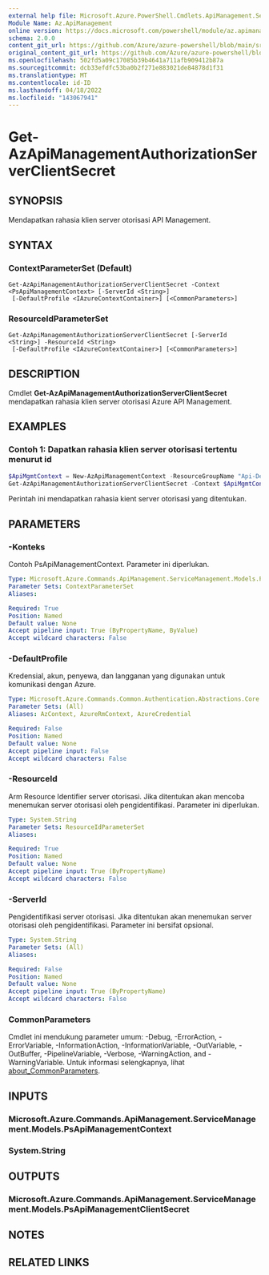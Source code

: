 ```yaml
---
external help file: Microsoft.Azure.PowerShell.Cmdlets.ApiManagement.ServiceManagement.dll-Help.xml
Module Name: Az.ApiManagement
online version: https://docs.microsoft.com/powershell/module/az.apimanagement/get-azapimanagementauthorizationserverclientsecret
schema: 2.0.0
content_git_url: https://github.com/Azure/azure-powershell/blob/main/src/ApiManagement/ApiManagement/help/Get-AzApiManagementAuthorizationServerClientSecret.md
original_content_git_url: https://github.com/Azure/azure-powershell/blob/main/src/ApiManagement/ApiManagement/help/Get-AzApiManagementAuthorizationServerClientSecret.md
ms.openlocfilehash: 502fd5a09c17085b39b4641a711afb909412b87a
ms.sourcegitcommit: dcb33efdfc53ba0b2f271e883021de84878d1f31
ms.translationtype: MT
ms.contentlocale: id-ID
ms.lasthandoff: 04/18/2022
ms.locfileid: "143067941"
---
```

# Get-AzApiManagementAuthorizationServerClientSecret

## SYNOPSIS
Mendapatkan rahasia klien server otorisasi API Management.

## SYNTAX

### ContextParameterSet (Default)
```
Get-AzApiManagementAuthorizationServerClientSecret -Context <PsApiManagementContext> [-ServerId <String>]
 [-DefaultProfile <IAzureContextContainer>] [<CommonParameters>]
```

### ResourceIdParameterSet
```
Get-AzApiManagementAuthorizationServerClientSecret [-ServerId <String>] -ResourceId <String>
 [-DefaultProfile <IAzureContextContainer>] [<CommonParameters>]
```

## DESCRIPTION
Cmdlet **Get-AzApiManagementAuthorizationServerClientSecret** mendapatkan rahasia klien server otorisasi Azure API Management.

## EXAMPLES

### Contoh 1: Dapatkan rahasia klien server otorisasi tertentu menurut id
```powershell
$ApiMgmtContext = New-AzApiManagementContext -ResourceGroupName "Api-Default-WestUS" -ServiceName "contoso"
Get-AzApiManagementAuthorizationServerClientSecret -Context $ApiMgmtContext -ServerId "0123456789"
```

Perintah ini mendapatkan rahasia kient server otorisasi yang ditentukan.

## PARAMETERS

### -Konteks
Contoh PsApiManagementContext.
Parameter ini diperlukan.

```yaml
Type: Microsoft.Azure.Commands.ApiManagement.ServiceManagement.Models.PsApiManagementContext
Parameter Sets: ContextParameterSet
Aliases:

Required: True
Position: Named
Default value: None
Accept pipeline input: True (ByPropertyName, ByValue)
Accept wildcard characters: False
```

### -DefaultProfile
Kredensial, akun, penyewa, dan langganan yang digunakan untuk komunikasi dengan Azure.

```yaml
Type: Microsoft.Azure.Commands.Common.Authentication.Abstractions.Core.IAzureContextContainer
Parameter Sets: (All)
Aliases: AzContext, AzureRmContext, AzureCredential

Required: False
Position: Named
Default value: None
Accept pipeline input: False
Accept wildcard characters: False
```

### -ResourceId
Arm Resource Identifier server otorisasi.
Jika ditentukan akan mencoba menemukan server otorisasi oleh pengidentifikasi.
Parameter ini diperlukan.

```yaml
Type: System.String
Parameter Sets: ResourceIdParameterSet
Aliases:

Required: True
Position: Named
Default value: None
Accept pipeline input: True (ByPropertyName)
Accept wildcard characters: False
```

### -ServerId
Pengidentifikasi server otorisasi.
Jika ditentukan akan menemukan server otorisasi oleh pengidentifikasi.
Parameter ini bersifat opsional.

```yaml
Type: System.String
Parameter Sets: (All)
Aliases:

Required: False
Position: Named
Default value: None
Accept pipeline input: True (ByPropertyName)
Accept wildcard characters: False
```

### CommonParameters
Cmdlet ini mendukung parameter umum: -Debug, -ErrorAction, -ErrorVariable, -InformationAction, -InformationVariable, -OutVariable, -OutBuffer, -PipelineVariable, -Verbose, -WarningAction, and -WarningVariable. Untuk informasi selengkapnya, lihat [about_CommonParameters](http://go.microsoft.com/fwlink/?LinkID=113216).

## INPUTS

### Microsoft.Azure.Commands.ApiManagement.ServiceManagement.Models.PsApiManagementContext

### System.String

## OUTPUTS

### Microsoft.Azure.Commands.ApiManagement.ServiceManagement.Models.PsApiManagementClientSecret

## NOTES

## RELATED LINKS
